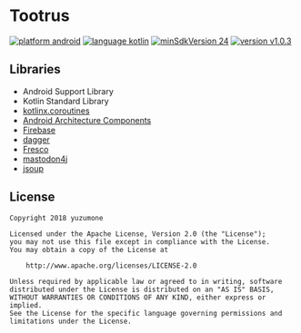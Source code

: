 # Tootrus
[![platform android](https://img.shields.io/badge/platform-android-green.svg)](#)
[![language kotlin](https://img.shields.io/badge/language-kotlin-green.svg)](#)
[![minSdkVersion 24](https://img.shields.io/badge/minSdkVersion-24-red.svg)](#)
[![version v1.0.3](https://img.shields.io/badge/version-v1.0.3-blue.svg)](#)

## Libraries
- Android Support Library
- Kotlin Standard Library
- [kotlinx.coroutines](https://github.com/Kotlin/kotlinx.coroutines)
- [Android Architecture Components](https://developer.android.com/topic/libraries/architecture/)
- [Firebase](https://firebase.google.com/)
- [dagger](https://github.com/google/dagger)
- [Fresco](https://frescolib.org/)
- [mastodon4j](https://github.com/sys1yagi/mastodon4j)
- [jsoup](https://jsoup.org/)

## License
```
Copyright 2018 yuzumone

Licensed under the Apache License, Version 2.0 (the "License");
you may not use this file except in compliance with the License.
You may obtain a copy of the License at

    http://www.apache.org/licenses/LICENSE-2.0

Unless required by applicable law or agreed to in writing, software
distributed under the License is distributed on an "AS IS" BASIS,
WITHOUT WARRANTIES OR CONDITIONS OF ANY KIND, either express or implied.
See the License for the specific language governing permissions and
limitations under the License.
```
